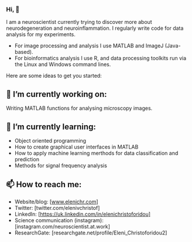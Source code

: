### Hi, 👋

I am a neuroscientist currently trying to discover more about neurodegeneration and neuroinflammation. I regularly write code for data analysis for my experiments.

- For image processing and analysis I use MATLAB and ImageJ (Java-based).
- For bioinformatics analysis I use R, and data processing toolkits run via the Linux and Windows command lines.

Here are some ideas to get you started:

## 🔭 I’m currently working on:

Writing MATLAB functions for analysing microscopy images.

## 🌱 I’m currently learning:

- Object oriented programming
- How to create graphical user interfaces in MATLAB
- How to apply machine learning merthods for data classification and prediction
- Methods for signal frequency analysis

## 📫 How to reach me:

- Website/blog: [www.elenichr.com]
- Twitter: [twitter.com/elenivchristof]
- LinkedIn: [https://uk.linkedin.com/in/elenichristoforidou]
- Science communication (instagram): [instagram.com/neuroscientist.at.work]
- ResearchGate: [researchgate.net/profile/Eleni_Christoforidou2]
